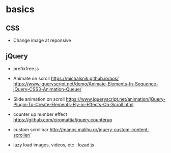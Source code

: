 # basics

CSS
----
* Change image at reponsive
    <!-- <img src="images/banner01-mobile.webp" srcset="images/banner01-mobile.webp 480w, images/banner01.webp 1400w" alt="..." style="width: 100%;"> -->



jQuery
-----------
* prefixfree.js

* Animate on scroll
https://michalsnik.github.io/aos/
https://www.jqueryscript.net/demo/Animate-Elements-In-Sequence-jQuery-CSS3-Animation-Queue/

* Slide animation on scroll
https://www.jqueryscript.net/animation/jQuery-Plugin-To-Create-Elements-Fly-in-Effects-On-Scroll.html

* counter up number effect
https://github.com/ciromattia/jquery.counterup

* custom scrollbar
http://manos.malihu.gr/jquery-custom-content-scroller/

* lazy load images, videos, etc :
lozad js
